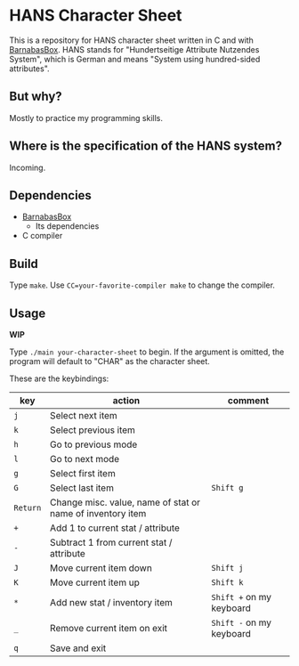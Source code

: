 # HANS Character Sheet

This is a repository for HANS character sheet written in C and with [BarnabasBox](https://github.com/nmke-de/BarnabasBox). HANS stands for "Hundertseitige Attribute Nutzendes System", which is German and means "System using hundred-sided attributes".

## But why?

Mostly to practice my programming skills.

## Where is the specification of the HANS system?

Incoming.

## Dependencies

- [BarnabasBox](https://github.com/nmke-de/BarnabasBox)
	- Its dependencies
- C compiler

## Build

Type `make`. Use `CC=your-favorite-compiler make` to change the compiler.

## Usage

**WIP**

Type `./main your-character-sheet` to begin. If the argument is omitted, the program will default to "CHAR" as the character sheet.

These are the keybindings:

| key      | action                                                     | comment                  |
| -------- | ---------------------------------------------------------- | ------------------------ |
| `j`      | Select next item                                           |                          |
| `k`      | Select previous item                                       |                          |
| `h`      | Go to previous mode                                        |                          |
| `l`      | Go to next mode                                            |                          |
| `g`      | Select first item                                          |                          |
| `G`      | Select last item                                           | `Shift g`                |
| `Return` | Change misc. value, name of stat or name of inventory item |                          |
| `+`      | Add 1 to current stat / attribute                          |                          |
| `-`      | Subtract 1 from current stat / attribute                   |                          |
| `J`      | Move current item down                                     | `Shift j`                |
| `K`      | Move current item up                                       | `Shift k`                |
| `*`      | Add new stat / inventory item                              | `Shift +` on my keyboard |
| `_`      | Remove current item on exit                                | `Shift -` on my keyboard |
| `q`      | Save and exit                                              |                          |
